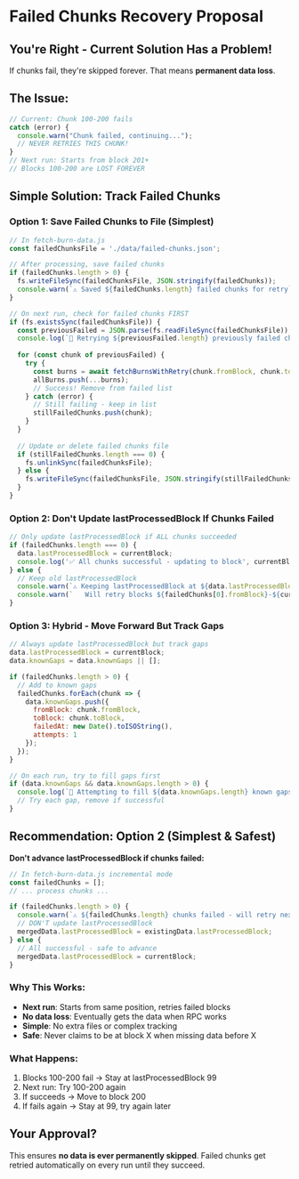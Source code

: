 # Failed Chunks Recovery Proposal

## You're Right - Current Solution Has a Problem!

If chunks fail, they're skipped forever. That means **permanent data loss**.

## The Issue:
```javascript
// Current: Chunk 100-200 fails
catch (error) {
  console.warn("Chunk failed, continuing...");
  // NEVER RETRIES THIS CHUNK!
}
// Next run: Starts from block 201+
// Blocks 100-200 are LOST FOREVER
```

## Simple Solution: Track Failed Chunks

### Option 1: Save Failed Chunks to File (Simplest)
```javascript
// In fetch-burn-data.js
const failedChunksFile = './data/failed-chunks.json';

// After processing, save failed chunks
if (failedChunks.length > 0) {
  fs.writeFileSync(failedChunksFile, JSON.stringify(failedChunks));
  console.warn(`⚠️ Saved ${failedChunks.length} failed chunks for retry`);
}

// On next run, check for failed chunks FIRST
if (fs.existsSync(failedChunksFile)) {
  const previousFailed = JSON.parse(fs.readFileSync(failedChunksFile));
  console.log(`🔄 Retrying ${previousFailed.length} previously failed chunks...`);
  
  for (const chunk of previousFailed) {
    try {
      const burns = await fetchBurnsWithRetry(chunk.fromBlock, chunk.toBlock);
      allBurns.push(...burns);
      // Success! Remove from failed list
    } catch (error) {
      // Still failing - keep in list
      stillFailedChunks.push(chunk);
    }
  }
  
  // Update or delete failed chunks file
  if (stillFailedChunks.length === 0) {
    fs.unlinkSync(failedChunksFile);
  } else {
    fs.writeFileSync(failedChunksFile, JSON.stringify(stillFailedChunks));
  }
}
```

### Option 2: Don't Update lastProcessedBlock If Chunks Failed
```javascript
// Only update lastProcessedBlock if ALL chunks succeeded
if (failedChunks.length === 0) {
  data.lastProcessedBlock = currentBlock;
  console.log('✅ All chunks successful - updating to block', currentBlock);
} else {
  // Keep old lastProcessedBlock
  console.warn(`⚠️ Keeping lastProcessedBlock at ${data.lastProcessedBlock} due to failures`);
  console.warn(`   Will retry blocks ${failedChunks[0].fromBlock}-${currentBlock} next run`);
}
```

### Option 3: Hybrid - Move Forward But Track Gaps
```javascript
// Always update lastProcessedBlock but track gaps
data.lastProcessedBlock = currentBlock;
data.knownGaps = data.knownGaps || [];

if (failedChunks.length > 0) {
  // Add to known gaps
  failedChunks.forEach(chunk => {
    data.knownGaps.push({
      fromBlock: chunk.fromBlock,
      toBlock: chunk.toBlock,
      failedAt: new Date().toISOString(),
      attempts: 1
    });
  });
}

// On each run, try to fill gaps first
if (data.knownGaps && data.knownGaps.length > 0) {
  console.log(`🔄 Attempting to fill ${data.knownGaps.length} known gaps...`);
  // Try each gap, remove if successful
}
```

## Recommendation: Option 2 (Simplest & Safest)

**Don't advance lastProcessedBlock if chunks failed:**

```javascript
// In fetch-burn-data.js incremental mode
const failedChunks = [];
// ... process chunks ...

if (failedChunks.length > 0) {
  console.warn(`⚠️ ${failedChunks.length} chunks failed - will retry next run`);
  // DON'T update lastProcessedBlock
  mergedData.lastProcessedBlock = existingData.lastProcessedBlock;
} else {
  // All successful - safe to advance
  mergedData.lastProcessedBlock = currentBlock;
}
```

### Why This Works:
- **Next run**: Starts from same position, retries failed blocks
- **No data loss**: Eventually gets the data when RPC works
- **Simple**: No extra files or complex tracking
- **Safe**: Never claims to be at block X when missing data before X

### What Happens:
1. Blocks 100-200 fail → Stay at lastProcessedBlock 99
2. Next run: Try 100-200 again
3. If succeeds → Move to block 200
4. If fails again → Stay at 99, try again later

## Your Approval?

This ensures **no data is ever permanently skipped**. Failed chunks get retried automatically on every run until they succeed.